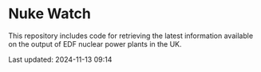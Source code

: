 # Nuke Watch

This repository includes code for retrieving the latest information available on the output of EDF nuclear power plants in the UK.

Last updated: 2024-11-13 09:14